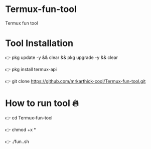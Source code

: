 # Termux-fun-tool
Termux fun tool 

# Tool Installation 

👉 pkg update -y && clear && pkg upgrade -y && clear 

👉 pkg install termux-api 

👉 git clone https://github.com/mrkarthick-cool/Termux-fun-tool.git


# How to run tool 🔥


👉 cd Termux-fun-tool

👉 chmod +x *

👉 ./fun..sh



